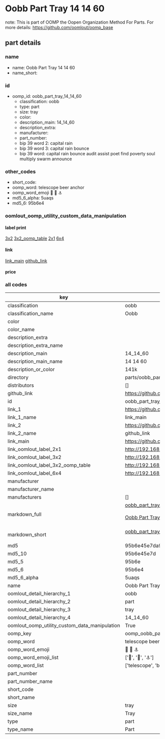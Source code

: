 # Oobb Part Tray 14 14 60  

note: This is part of OOMP the Oopen Organization Method For Parts. For more details: https://github.com/oomlout/oomp_base

##  part details





### name
* name: Oobb Part Tray 14 14 60
* name_short: 
### id
* oomp_id: oobb_part_tray_14_14_60
  * classification: oobb
  * type: part
  * size: tray
  * color: 
  * description_main: 14_14_60
  * description_extra: 
  * manufacturer: 
  * part_number: 
  * bip 39 word 2: capital rain
  * bip 39 word 3: capital rain bounce
  * bip 39 word: capital rain bounce audit assist poet find poverty soul multiply swarm announce

### other_codes
* short_code: 
* oomp_word: telescope beer anchor
* oomp_word_emoji :telescope: :beer: :anchor:
* md5_6_alpha: 5uaqs
* md5_6: 95b6e4






### oomlout_oomp_utility_custom_data_manipulation
#### label print
[3x2](http://192.168.1.245:1112/?label=oomp%205uaqs)
[3x2_oomp_table](http://192.168.1.107:1112/?label=oomp%205uaqs)
[2x1](http://192.168.1.242:1112/?label=oomp%205uaqs)
[6x4](http://192.168.1.55:1112/?label=oomp%205uaqs)    

#### link

[link_main](https://github.com/oomlout/oomlout_oomp_current_version_messy/tree/main/parts/oobb_part_tray_14_14_60) [github_link](https://github.com/oomlout/oomlout_oomp_part_src/tree/main/parts/oobb_part_tray_14_14_60)                             

#### price







### all codes 
| key | value |  
| --- | --- |  
| classification | oobb |  
| classification_name | Oobb |  
| color |  |  
| color_name |  |  
| description_extra |  |  
| description_extra_name |  |  
| description_main | 14_14_60 |  
| description_main_name | 14 14 60 |  
| description_or_color | 141k |  
| directory | parts/oobb_part_tray_14_14_60 |  
| distributors | [] |  
| github_link | https://github.com/oomlout/oomlout_oomp_part_src/tree/main/parts/oobb_part_tray_14_14_60 |  
| id | oobb_part_tray_14_14_60 |  
| link_1 | https://github.com/oomlout/oomlout_oomp_current_version_messy/tree/main/parts/oobb_part_tray_14_14_60 |  
| link_1_name | link_main |  
| link_2 | https://github.com/oomlout/oomlout_oomp_part_src/tree/main/parts/oobb_part_tray_14_14_60 |  
| link_2_name | github_link |  
| link_main | https://github.com/oomlout/oomlout_oomp_current_version_messy/tree/main/parts/oobb_part_tray_14_14_60 |  
| link_oomlout_label_2x1 | http://192.168.1.242:1112/?label=oomp%205uaqs |  
| link_oomlout_label_3x2 | http://192.168.1.245:1112/?label=oomp%205uaqs |  
| link_oomlout_label_3x2_oomp_table | http://192.168.1.107:1112/?label=oomp%205uaqs |  
| link_oomlout_label_6x4 | http://192.168.1.55:1112/?label=oomp%205uaqs |  
| manufacturer |  |  
| manufacturer_name |  |  
| manufacturers | [] |  
| markdown_full | [oobb_part_tray_14_14_60](https://github.com/oomlout/oomlout_oomp_current_version_messy/tree/main/parts/oobb_part_tray_14_14_60)<br>[](https://github.com/oomlout/oomlout_oomp_current_version_messy/tree/main/parts/oobb_part_tray_14_14_60)<br>[Oobb Part Tray 14 14 60](https://github.com/oomlout/oomlout_oomp_current_version_messy/tree/main/parts/oobb_part_tray_14_14_60)<br><br> |  
| markdown_short | [oobb_part_tray_14_14_60](https://github.com/oomlout/oomlout_oomp_current_version_messy/tree/main/parts/oobb_part_tray_14_14_60)<br><br> |  
| md5 | 95b6e45e7da90ad69c86e0f034ec4110 |  
| md5_10 | 95b6e45e7d |  
| md5_5 | 95b6e |  
| md5_6 | 95b6e4 |  
| md5_6_alpha | 5uaqs |  
| name | Oobb Part Tray 14 14 60 |  
| oomlout_detail_hierarchy_1 | oobb |  
| oomlout_detail_hierarchy_2 | part |  
| oomlout_detail_hierarchy_3 | tray |  
| oomlout_detail_hierarchy_4 | 14_14_60 |  
| oomlout_oomp_utility_custom_data_manipulation | True |  
| oomp_key | oomp_oobb_part_tray_14_14_60 |  
| oomp_word | telescope beer anchor |  
| oomp_word_emoji | :telescope: :beer: :anchor: |  
| oomp_word_emoji_list | [':telescope:', ':beer:', ':anchor:'] |  
| oomp_word_list | ['telescope', 'beer', 'anchor'] |  
| part_number |  |  
| part_number_name |  |  
| short_code |  |  
| short_name |  |  
| size | tray |  
| size_name | Tray |  
| type | part |  
| type_name | Part |  
